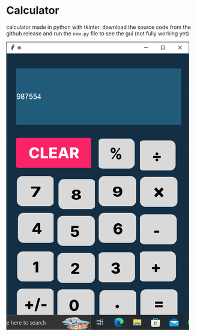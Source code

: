 # Calculator

calculator made in python with tkinter. download the source code from the github release and run the `new.py` file to see the gui (not fully working yet)

![calc](image.png)